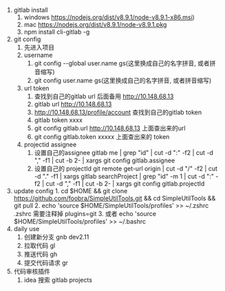 1. gitlab install
    1. windows https://nodejs.org/dist/v8.9.1/node-v8.9.1-x86.msi)
    2. mac https://nodejs.org/dist/v8.9.1/node-v8.9.1.pkg
    3. npm install cli-gitlab -g
2. git config
    1. 先进入项目
    2. username
        1. git config --global user.name gs(这里换成自己的名字拼音, 或者拼音缩写)
        2. git config user.name gs(这里换成自己的名字拼音, 或者拼音缩写)
    3. url token
        1. 查找到自己的gitlab url 后面备用 http://10.148.68.13
        2. gitlab url http://10.148.68.13
        3. http://10.148.68.13/profile/account 查找到自己的gitlab token
        4. gitlab token xxxx
        5. git config gitlab.url http://10.148.68.13 上面查出来的url
        6. git config gitlab.token xxxxx  上面查出来的 token
    4. projectid assignee
        1. 设置自己的assignee
            gitlab me | grep \"id\" | cut -d ":" -f2 | cut -d "," -f1 | cut -b 2-  | xargs git config gitlab.assignee
        2. 设置自己的 projectId
            git remote get-url origin | cut -d "/" -f2 | cut -d "." -f1 | xargs  gitlab searchProject | grep \"id\" -m 1 | cut -d ":" -f2 | cut -d "," -f1 | cut -b 2- | xargs git config gitlab.projectId
3. update config
        1. cd $HOME && git clone https://github.com/foobra/SimpleUtilTools.git && cd SimpleUtilTools && git pull
        2. echo 'source $HOME/SimpleUtilTools/profiles' >> ~/.zshrc .zshrc 需要注释掉 plugins=git
        3. 或者 echo 'source $HOME/SimpleUtilTools/profiles' >> ~/.bashrc
4. daily use
    1. 创建新分支 gnb dev2.11
    2. 拉取代码   gl
    3. 推送代码 gh
    4. 提交代码请求 gr
5. 代码审核插件
    1. idea 搜索 gitlab projects
